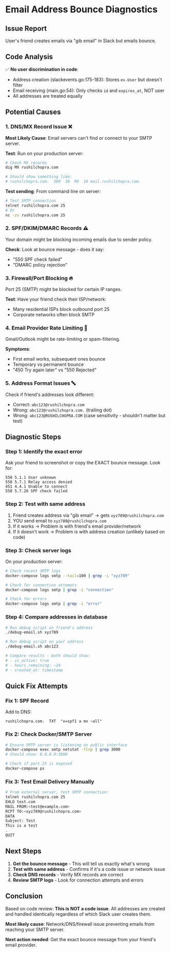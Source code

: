 # Email Address Bounce Diagnostics

## Issue Report
User's friend creates emails via "gib email" in Slack but emails bounce.

## Code Analysis
✅ **No user discrimination in code**:
- Address creation (slackevents.go:175-183): Stores `ev.User` but doesn't filter
- Email receiving (main.go:54): Only checks `id` and `expires_at`, NOT user
- All addresses are treated equally

## Potential Causes

### 1. DNS/MX Record Issue ❌
**Most Likely Cause**: Email servers can't find or connect to your SMTP server.

**Test**: Run on your production server:
```bash
# Check MX records
dig MX rushilchopra.com

# Should show something like:
# rushilchopra.com.  300  IN  MX  10 mail.rushilchopra.com.
```

**Test sending**: From command line on server:
```bash
# Test SMTP connection
telnet rushilchopra.com 25
# Or
nc -zv rushilchopra.com 25
```

### 2. SPF/DKIM/DMARC Records ⚠️
Your domain might be blocking incoming emails due to sender policy.

**Check**: Look at bounce message - does it say:
- "550 SPF check failed"
- "DMARC policy rejection"

### 3. Firewall/Port Blocking 🔥
Port 25 (SMTP) might be blocked for certain IP ranges.

**Test**: Have your friend check their ISP/network:
- Many residential ISPs block outbound port 25
- Corporate networks often block SMTP

### 4. Email Provider Rate Limiting 📧
Gmail/Outlook might be rate-limiting or spam-filtering.

**Symptoms**:
- First email works, subsequent ones bounce
- Temporary vs permanent bounce
- "450 Try again later" vs "550 Rejected"

### 5. Address Format Issues 🔤
Check if friend's addresses look different:
- Correct: `abc123@rushilchopra.com`
- Wrong: `abc123@rushilchopra.com.` (trailing dot)
- Wrong: `abc123@RUSHILCHOPRA.COM` (case sensitivity - shouldn't matter but test)

## Diagnostic Steps

### Step 1: Identify the exact error
Ask your friend to screenshot or copy the EXACT bounce message. Look for:
```
550 5.1.1 User unknown
550 5.7.1 Relay access denied
451 4.4.1 Unable to connect
550 5.7.26 SPF check failed
```

### Step 2: Test with same address
1. Friend creates address via "gib email" → gets `xyz789@rushilchopra.com`
2. YOU send email to `xyz789@rushilchopra.com`
3. If it works → Problem is with friend's email provider/network
4. If it doesn't work → Problem is with address creation (unlikely based on code)

### Step 3: Check server logs
On your production server:
```bash
# Check recent SMTP logs
docker-compose logs smtp --tail=100 | grep -i "xyz789"

# Check for connection attempts
docker-compose logs smtp | grep -i "connection"

# Check for errors
docker-compose logs smtp | grep -i "error"
```

### Step 4: Compare addresses in database
```bash
# Run debug script on friend's address
./debug-email.sh xyz789

# Run debug script on your address
./debug-email.sh abc123

# Compare results - both should show:
# - is_active: true
# - hours_remaining: ~24
# - created_at: timestamp
```

## Quick Fix Attempts

### Fix 1: SPF Record
Add to DNS:
```
rushilchopra.com.  TXT  "v=spf1 a mx ~all"
```

### Fix 2: Check Docker/SMTP Server
```bash
# Ensure SMTP server is listening on public interface
docker-compose exec smtp netstat -tlnp | grep 3000
# Should show: 0.0.0.0:3000

# Check if port 25 is exposed
docker-compose ps
```

### Fix 3: Test Email Delivery Manually
```bash
# From external server, test SMTP connection:
telnet rushilchopra.com 25
EHLO test.com
MAIL FROM:<test@example.com>
RCPT TO:<xyz789@rushilchopra.com>
DATA
Subject: Test
This is a test
.
QUIT
```

## Next Steps

1. **Get the bounce message** - This will tell us exactly what's wrong
2. **Test with same address** - Confirms if it's a code issue or network issue
3. **Check DNS records** - Verify MX records are correct
4. **Review SMTP logs** - Look for connection attempts and errors

## Conclusion

Based on code review: **This is NOT a code issue**. All addresses are created and handled identically regardless of which Slack user creates them.

**Most likely cause**: Network/DNS/firewall issue preventing emails from reaching your SMTP server.

**Next action needed**: Get the exact bounce message from your friend's email provider.
